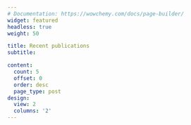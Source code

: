 ```yaml
---
# Documentation: https://wowchemy.com/docs/page-builder/
widget: featured
headless: true
weight: 50

title: Recent publications
subtitle:

content:
  count: 5
  offset: 0
  order: desc
  page_type: post
design:
  view: 2
  columns: '2'
---
```

